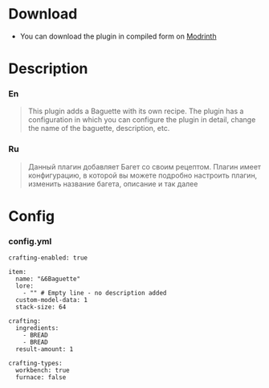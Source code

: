 # Download
- You can download the plugin in compiled form on [Modrinth](https://modrinth.com/plugin/simple_baguette)

# Description
### En
>This plugin adds a Baguette with its own recipe. The plugin has a configuration in which you can configure the plugin in detail, change the name of the baguette, description, etc.

### Ru
>Данный плагин добавляет Багет со своим рецептом. Плагин имеет конфигурацию, в которой вы можете подробно настроить плагин, изменить название багета, описание и так далее


# Config
### config.yml
```
crafting-enabled: true

item:
  name: "&6Baguette"
  lore:
    - "" # Empty line - no description added
  custom-model-data: 1
  stack-size: 64

crafting:
  ingredients:
    - BREAD
    - BREAD
  result-amount: 1

crafting-types:
  workbench: true
  furnace: false
```
